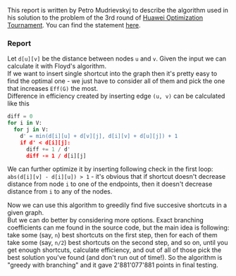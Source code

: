 This report is written by Petro Mudrievskyj to describe the algorithm used in his solution to the problem of the 3rd round of [Huawei Optimization Tournament](https://algotester.com/hot/en).
You can find the statement [here](statement.pdf "Graph Efficiency").

### Report

Let `d[u][v]` be the distance between nodes `u` and `v`. Given the input we can calculate it with Floyd's algorithm.  
If we want to insert single shortcut into the graph then it's pretty easy to find the optimal one - we just have to consider all of them and pick the one that increases `Eff(G)` the most.  
Difference in efficiency created by inserting edge `(u, v)` can be calculated like this
```python
diff = 0
for i in V:
  for j in V:
    d' = min(d[i][u] + d[v][j], d[i][v] + d[u][j]) + 1
    if d' < d[i][j]:
      diff += 1 / d'
      diff -= 1 / d[i][j]
```
We can further optimize it by inserting following check in the first loop: `abs(d[i][v] - d[i][u]) > 1` - it's obvious that if shortcut doesn't decrease distance from node `i` to one of the endpoints, then it doesn't decrease distance from `i` to any of the nodes.

Now we can use this algorithm to greedily find five succesive shortcuts in a given graph.  
But we can do better by considering more options. Exact branching coefficients can me found in the source code, but the main idea is following: take some (say, `n`) best shortcuts on the first step, then for each of them take some (say, `n/2`) best shortcuts on the second step, and so on, until you get enough shortcuts, calculate efficiency, and out of all of those pick the best solution you've found (and don't run out of time!).
So the algorithm is "greedy with branching" and it gave 2'881'077'881 points in final testing.
